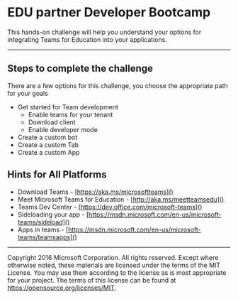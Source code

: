 # EDU partner Developer Bootcamp
This hands-on challenge will help you understand your options for integrating Teams for Education into your applications.

---

## Steps to complete the challenge ##
There are a few options for this challenge, you choose the appropriate path for your goals

* Get started for Team development
    * Enable teams for your tenant
    * Download client
    * Enable developer mode
* Create a custom bot
* Create a custom Tab
* Create a custom App


## Hints for All Platforms ##
* Download Teams - [https://aka.ms/microsoftteams]()
* Meet Microsoft Teams for Education - [http://aka.ms/meetteamsedu]()
* Teams Dev Center - [https://dev.office.com/microsoft-teams]()
* Sideloading your app - [https://msdn.microsoft.com/en-us/microsoft-teams/sideload]()
* Apps in teams - [https://msdn.microsoft.com/en-us/microsoft-teams/teamsapps]()
---

Copyright 2016 Microsoft Corporation. All rights reserved. Except where otherwise noted, these materials are licensed under the terms of the MIT License. You may use them according to the license 
as is most appropriate for your project. The terms of this license can be found at https://opensource.org/licenses/MIT.